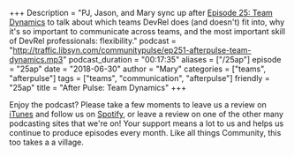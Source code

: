 +++
Description = "PJ, Jason, and Mary sync up after [Episode 25: Team Dynamics](http://communitypulse.io/25-team-dynamics/) to talk about which teams DevRel does (and doesn't) fit into, why it's so important to communicate across teams, and the most important skill of DevRel professionals: flexibility."
podcast = "http://traffic.libsyn.com/communitypulse/ep251-afterpulse-team-dynamics.mp3"
podcast_duration = "00:17:35"
aliases = ["/25ap"]
episode = "25ap"
date = "2018-06-30"
author = "Mary"
categories = ["teams", "afterpulse"]
tags = ["teams", "communication", "afterpulse"]
friendly = "25ap"
title = "After Pulse: Team Dynamics"
+++

Enjoy the podcast? Please take a few moments to leave us a review on [iTunes](https://itunes.apple.com/us/podcast/community-pulse/id1218368182?mt=2) and follow us on [Spotify](https://open.spotify.com/show/3I7g5W9fMSgpWu38zZMjet?si=565TMb81SaWwrJYbAIeOxQ), or leave a review on one of the other many podcasting sites that we're on! Your support means a lot to us and helps us continue to produce episodes every month. Like all things Community, this too takes a a village.
